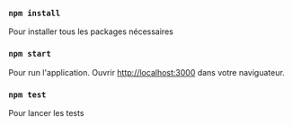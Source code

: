 ### `npm install`

Pour installer tous les packages nécessaires

### `npm start`

Pour run l'application.
Ouvrir [http://localhost:3000](http://localhost:3000) dans votre naviguateur.

### `npm test`

Pour lancer les tests
